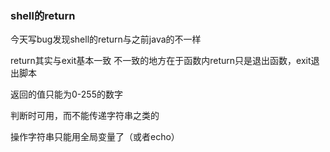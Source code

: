 ### shell的return

今天写bug发现shell的return与之前java的不一样

return其实与exit基本一致    不一致的地方在于函数内return只是退出函数，exit退出脚本

返回的值只能为0-255的数字

判断时可用，而不能传递字符串之类的

操作字符串只能用全局变量了（或者echo）
